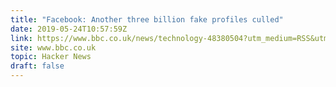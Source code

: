 ```yaml
---
title: "Facebook: Another three billion fake profiles culled"
date: 2019-05-24T10:57:59Z
link: https://www.bbc.co.uk/news/technology-48380504?utm_medium=RSS&utm_source=hune
site: www.bbc.co.uk
topic: Hacker News
draft: false
---
```

